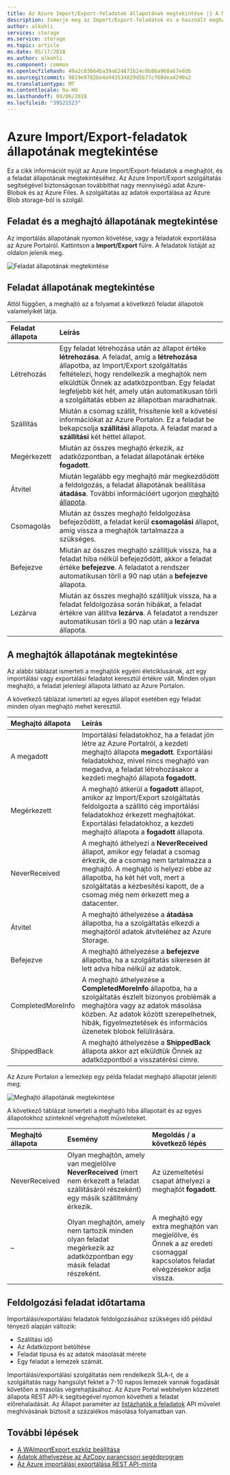 ```yaml
---
title: Az Azure Import/Export-feladatok állapotának megtekintése |} A Microsoft Docs
description: Ismerje meg az Import/Export-feladatok és a használt meghajtókat állapotának megtekintése.
author: alkohli
services: storage
ms.service: storage
ms.topic: article
ms.date: 05/17/2018
ms.author: alkohli
ms.component: common
ms.openlocfilehash: 49a2c03664ba39a624871b24c0b86a968a67eddb
ms.sourcegitcommit: 9819e9782be4a943534829d5b77cf60dea4290a2
ms.translationtype: MT
ms.contentlocale: hu-HU
ms.lasthandoff: 08/06/2018
ms.locfileid: "39521523"
---
```

# <a name="view-the-status-of-azure-importexport-jobs"></a>Azure Import/Export-feladatok állapotának megtekintése

Ez a cikk információt nyújt az Azure Import/Export-feladatok a meghajtót, és a feladat állapotának megtekintéséhez. Az Azure Import/Export szolgáltatás segítségével biztonságosan továbbíthat nagy mennyiségű adat Azure-Blobok és az Azure Files. A szolgáltatás az adatok exportálása az Azure Blob storage-ból is szolgál.  

## <a name="view-job-and-drive-status"></a>Feladat és a meghajtó állapotának megtekintése
Az importálás állapotának nyomon követése, vagy a feladatok exportálása az Azure Portalról. Kattintson a **Import/Export** fülre. A feladatok listáját az oldalon jelenik meg.

![Feladat állapotának megtekintése](./media/storage-import-export-service/jobstate.png)


## <a name="view-job-status"></a>Feladat állapotának megtekintése

Attól függően, a meghajtó az a folyamat a következő feladat állapotok valamelyikét látja.

| Feladat állapota | Leírás |
|:--- |:--- |
| Létrehozás | Egy feladat létrehozása után az állapot értéke **létrehozása**. A feladat, amíg a **létrehozása** állapotba, az Import/Export szolgáltatás feltételezi, hogy rendelkezik a meghajtók nem elküldtük Önnek az adatközpontban. Egy feladat legfeljebb két hét, amely után automatikusan törli a szolgáltatás ebben az állapotban maradhatnak. |
| Szállítás | Miután a csomag szállít, frissítenie kell a követési információkat az Azure Portalon.  Ez a feladat be bekapcsolja **szállítási** állapota. A feladat marad a **szállítási** két héttel állapot. 
| Megérkezett | Miután az összes meghajtó érkezik, az adatközpontban, a feladat állapotának értéke **fogadott**. |
| Átvitel | Miután legalább egy meghajtó már megkezdődött a feldolgozás, a feladat állapotának beállítása **átadása**. További információért ugorjon [meghajtó állapota](#view-drive-status). |
| Csomagolás | Miután az összes meghajtó feldolgozása befejeződött, a feladat kerül **csomagolási** állapot, amíg vissza a meghajtók tartalmazza a szükséges. |
| Befejezve | Miután az összes meghajtó szállítjuk vissza, ha a feladat hiba nélkül befejeződött, akkor a feladat értéke **befejezve**. A feladatot a rendszer automatikusan törli a 90 nap után a **befejezve** állapota. |
| Lezárva | Miután az összes meghajtó szállítjuk vissza, ha a feladat feldolgozása során hibákat, a feladat értékre van állítva **lezárva**. A feladatot a rendszer automatikusan törli a 90 nap után a **lezárva** állapota. |

## <a name="view-drive-status"></a>A meghajtók állapotának megtekintése

Az alábbi táblázat ismerteti a meghajtók egyéni életciklusának, azt egy importálási vagy exportálási feladatot keresztül értékre vált. Minden olyan meghajtó, a feladat jelenlegi állapota látható az Azure Portalon.

A következő táblázat ismerteti az egyes állapot esetében egy feladat minden olyan meghajtó mehet keresztül.

| Meghajtó állapota | Leírás |
|:--- |:--- |
| A megadott | Importálási feladatokhoz, ha a feladat jön létre az Azure Portalról, a kezdeti meghajtó állapota **megadott**. Exportálási feladatokhoz, mivel nincs meghajtó van megadva, a feladat létrehozásakor a kezdeti meghajtó állapota **fogadott**. |
| Megérkezett | A meghajtó átkerül a **fogadott** állapot, amikor az Import/Export szolgáltatás feldolgozta a szállító cég importálási feladatokhoz érkezett meghajtókat. Exportálási feladatokhoz, a kezdeti meghajtó állapota a **fogadott** állapota. |
| NeverReceived | A meghajtó áthelyezi a **NeverReceived** állapot, amikor egy feladat a csomag érkezik, de a csomag nem tartalmazza a meghajtó. A meghajtó is helyezi ebbe az állapotba, ha két hét volt, mert a szolgáltatás a kézbesítési kapott, de a csomag még nem érkezett meg a datacenter. |
| Átvitel | A meghajtó áthelyezése a **átadása** állapotba, ha a szolgáltatás elkezdi a meghajtóról adatok átviteléhez az Azure Storage. |
| Befejezve | A meghajtó áthelyezése a **befejezve** állapotba, ha a szolgáltatás sikeresen át lett adva hiba nélkül az adatok.
| CompletedMoreInfo | A meghajtó áthelyezése a **CompletedMoreInfo** állapotba, ha a szolgáltatás észlelt bizonyos problémák a meghajtóra vagy az adatok másolása közben. Az adatok között szerepelhetnek, hibák, figyelmeztetések és információs üzenetek blobok felülírására.
| ShippedBack | A meghajtó áthelyezése a **ShippedBack** állapota akkor azt elküldtük Önnek az adatközpontból a visszatérési címre. |

Az Azure Portalon a lemezkép egy példa feladat meghajtó állapotát jeleníti meg:

![Meghajtó állapotának megtekintése](./media/storage-import-export-service/drivestate.png)

A következő táblázat ismerteti a meghajtó hiba állapotait és az egyes állapotokhoz szinteknél végrehajtott műveleteket.

| Meghajtó állapota | Esemény | Megoldás / a következő lépés |
|:--- |:--- |:--- |
| NeverReceived | Olyan meghajtón, amely van megjelölve **NeverReceived** (mert nem érkezett a feladat szállításáról részeként) egy másik szállítmány érkezik. | Az üzemeltetési csapat áthelyezi a meghajtót **fogadott**. |
| – | Olyan meghajtón, amely nem tartozik minden olyan feladat megérkezik az adatközpontban egy másik feladat részeként. | A meghajtó egy extra meghajtón van megjelölve, és Önnek a az eredeti csomaggal kapcsolatos feladat elvégzésekor adja vissza. |

## <a name="time-to-process-job"></a>Feldolgozási feladat időtartama
Importálási/exportálási feladatok feldolgozásához szükséges idő például tényező alapján változik:

-  Szállítási idő
-  Az Adatközpont betöltése
-  Feladat típusa és az adatok másolását mérete
-  Egy feladat a lemezek számát. 

Importálási/exportálási szolgáltatás nem rendelkezik SLA-t, de a szolgáltatás nagy hangsúlyt fektet a 7-10 napos lemezek vannak fogadását követően a másolás végrehajtásához. Az Azure Portal webhelyen közzétett állapota REST API-k segítségével nyomon követheti a feladat előrehaladását. Az Állapot paraméter az [listázhatók a feladatok]() API művelet meghívásának biztosít a százalékos másolása folyamatban van.


## <a name="next-steps"></a>További lépések

* [A WAImportExport eszköz beállítása](storage-import-export-tool-how-to.md)
* [Adatok áthelyezése az AzCopy parancssori segédprogram](storage-use-azcopy.md)
* [Az Azure importálási exportálása REST API-minta](https://azure.microsoft.com/documentation/samples/storage-dotnet-import-export-job-management/)

